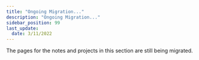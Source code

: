 ```yaml
---
title: "Ongoing Migration..."
description: "Ongoing Migration..."
sidebar_position: 99
last_update:
  date: 3/11/2022
---
```



The pages for the notes and projects in this section are still being migrated.